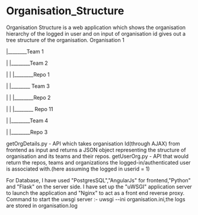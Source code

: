 # Organisation_Structure
Organisation Structure is a web application which shows the organisation hierarchy of the logged in user and on input of organisation id gives out a tree structure of the organisation.
Organisation 1

|________Team 1

| |________Team 2

| | |________Repo 1

| |________ Team 3

| | |________Repo 2

| | |________ Repo 11

| |________Team 4

| |________Repo 3

getOrgDetails.py - API which takes organisation Id(through AJAX) from frontend as input and returns a JSON object representing the structure of organisation and its teams and their repos.
getUserOrg.py - API that would return the repos, teams and organizations the logged-in/authenticated user is associated with.(here assuming the logged in userid = 1)

For Database, I have used "PostgresSQL","AngularJs" for frontend,"Python" and "Flask" on the server side.
I have set up the "uWSGI" application server to launch the application and "Nginx" to act as a front end reverse proxy.
Command to start the uwsgi server :- uwsgi --ini organisation.ini,the logs are stored in organisation.log

